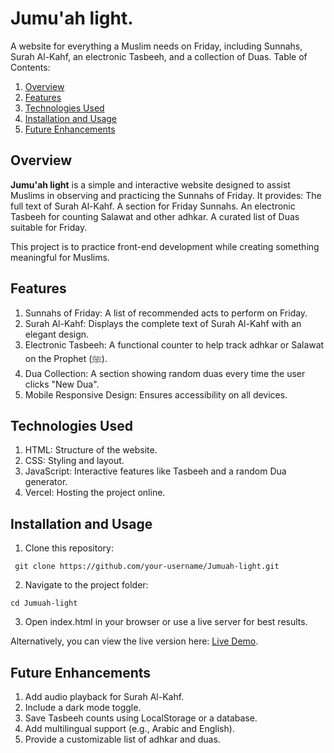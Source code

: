 # Jumu'ah light.
A website for everything a Muslim needs on Friday, including Sunnahs, Surah Al-Kahf, an electronic Tasbeeh, and a collection of Duas.
Table of Contents:
1. [Overview](https://github.com/ShAhD-GaMaLL/Jumu-ah-light?tab=readme-ov-file#overview)
2. [Features](https://github.com/ShAhD-GaMaLL/Jumu-ah-light?tab=readme-ov-file#features)
3. [Technologies Used](https://github.com/ShAhD-GaMaLL/Jumu-ah-light?tab=readme-ov-file#technologies-used)
4. [Installation and Usage](https://github.com/ShAhD-GaMaLL/Jumu-ah-light?tab=readme-ov-file#installation-and-usage)
5. [Future Enhancements](https://github.com/ShAhD-GaMaLL/Jumu-ah-light?tab=readme-ov-file#future-enhancements)

## Overview
**Jumu'ah light** is a simple and interactive website designed to assist Muslims in observing and practicing the Sunnahs of Friday. It provides:
The full text of Surah Al-Kahf.
A section for Friday Sunnahs.
An electronic Tasbeeh for counting Salawat and other adhkar.
A curated list of Duas suitable for Friday.

This project is to practice front-end development while creating something meaningful for Muslims.

## Features
1. Sunnahs of Friday: A list of recommended acts to perform on Friday.
2. Surah Al-Kahf: Displays the complete text of Surah Al-Kahf with an elegant design.
3. Electronic Tasbeeh: A functional counter to help track adhkar or Salawat on the Prophet (ﷺ).
4. Dua Collection: A section showing random duas every time the user clicks "New Dua".
5. Mobile Responsive Design: Ensures accessibility on all devices.

## Technologies Used
1. HTML: Structure of the website.
2. CSS: Styling and layout.
3. JavaScript: Interactive features like Tasbeeh and a random Dua generator.
4. Vercel: Hosting the project online.

## Installation and Usage
1. Clone this repository:
```
 git clone https://github.com/your-username/Jumuah-light.git
```
2. Navigate to the project folder:
```
cd Jumuah-light
```
3. Open index.html in your browser or use a live server for best results.

 Alternatively, you can view the live version here: [Live Demo](https://jumuah-light.vercel.app/).
   
## Future Enhancements
1. Add audio playback for Surah Al-Kahf.
2. Include a dark mode toggle.
3. Save Tasbeeh counts using LocalStorage or a database.
4. Add multilingual support (e.g., Arabic and English).
5. Provide a customizable list of adhkar and duas.
